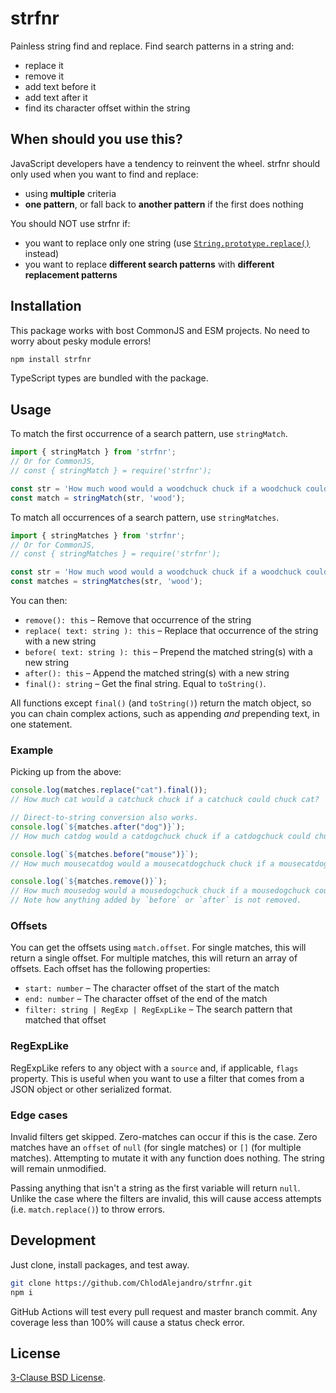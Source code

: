 # strfnr

Painless string find and replace. Find search patterns in a string and:
* replace it
* remove it
* add text before it
* add text after it
* find its character offset within the string

## When should you use this?
JavaScript developers have a tendency to reinvent the wheel. strfnr should only used
when you want to find and replace:

* using **multiple** criteria
* **one pattern**, or fall back to **another pattern** if the first does nothing

You should NOT use strfnr if:
* you want to replace only one string (use [`String.prototype.replace()`](https://developer.mozilla.org/en-US/docs/Web/JavaScript/Reference/Global_Objects/String/replace) instead)
* you want to replace **different search patterns** with **different replacement patterns**

## Installation
This package works with bost CommonJS and ESM projects. No need to worry about pesky
module errors!

```bash
npm install strfnr
```

TypeScript types are bundled with the package.

## Usage
To match the first occurrence of a search pattern, use `stringMatch`.
```js
import { stringMatch } from 'strfnr';
// Or for CommonJS,
// const { stringMatch } = require('strfnr');

const str = 'How much wood would a woodchuck chuck if a woodchuck could chuck wood?';
const match = stringMatch(str, 'wood');
```

To match all occurrences of a search pattern, use `stringMatches`.
```js
import { stringMatches } from 'strfnr';
// Or for CommonJS,
// const { stringMatches } = require('strfnr');

const str = 'How much wood would a woodchuck chuck if a woodchuck could chuck wood?';
const matches = stringMatches(str, 'wood');
```

You can then:
* `remove(): this` – Remove that occurrence of the string
* `replace( text: string ): this` – Replace that occurrence of the string with a new string
* `before( text: string ): this` – Prepend the matched string(s) with a new string
* `after(): this` – Append the matched string(s) with a new string
* `final(): string` – Get the final string. Equal to `toString()`.

All functions except `final()` (and `toString()`) return the match object, so you can
chain complex actions, such as appending *and* prepending text, in one statement.

### Example
Picking up from the above:

```js
console.log(matches.replace("cat").final());
// How much cat would a catchuck chuck if a catchuck could chuck cat?

// Direct-to-string conversion also works.
console.log(`${matches.after("dog")}`);
// How much catdog would a catdogchuck chuck if a catdogchuck could chuck catdog?

console.log(`${matches.before("mouse")}`);
// How much mousecatdog would a mousecatdogchuck chuck if a mousecatdogchuck could chuck mousecatdog?

console.log(`${matches.remove()}`);
// How much mousedog would a mousedogchuck chuck if a mousedogchuck could chuck mousedog?
// Note how anything added by `before` or `after` is not removed.
```

### Offsets
You can get the offsets using `match.offset`. For single matches, this will return a single
offset. For multiple matches, this will return an array of offsets. Each offset has the
following properties:
* `start: number` – The character offset of the start of the match
* `end: number` – The character offset of the end of the match
* `filter: string | RegExp | RegExpLike` – The search pattern that matched that offset

### RegExpLike
RegExpLike refers to any object with a `source` and, if applicable, `flags` property.
This is useful when you want to use a filter that comes from a JSON object or other
serialized format.

### Edge cases
Invalid filters get skipped. Zero-matches can occur if this is the case. Zero matches
have an `offset` of `null` (for single matches) or `[]` (for multiple matches).
Attempting to mutate it with any function does nothing. The string will remain
unmodified.

Passing anything that isn't a string as the first variable will return `null`.
Unlike the case where the filters are invalid, this will cause access attempts
(i.e. `match.replace()`) to throw errors.

## Development
Just clone, install packages, and test away.
```bash
git clone https://github.com/ChlodAlejandro/strfnr.git
npm i
```

GitHub Actions will test every pull request and master branch commit. Any coverage less
than 100% will cause a status check error.

## License
[3-Clause BSD License](https://opensource.org/license/bsd-3-clause/).
